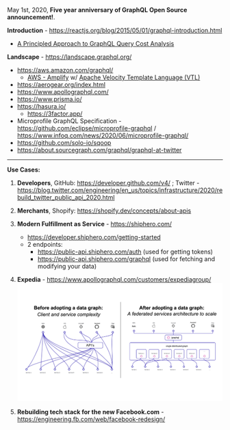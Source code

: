 May 1st, 2020, **Five year anniversary of GraphQL Open Source announcement!**.

**Introduction** - https://reactjs.org/blog/2015/05/01/graphql-introduction.html

* [A Principled Approach to GraphQL Query Cost Analysis](https://medium.com/dev-genius/a-principled-approach-to-graphql-query-cost-analysis-8c7243de42c1)

**Landscape** - https://landscape.graphql.org/
  * https://aws.amazon.com/graphql/ 
    * [AWS - Amplify](https://aws.amazon.com/amplify/) w/ [Apache Velocity Template Language (VTL)](https://docs.aws.amazon.com/appsync/latest/devguide/resolver-mapping-template-reference-overview.html)
  * https://aerogear.org/index.html
  * https://www.apollographql.com/ 
  * https://www.prisma.io/
  * https://hasura.io/
    * https://3factor.app/
  * Microprofile GraphQL Specification - https://github.com/eclipse/microprofile-graphql / https://www.infoq.com/news/2020/06/microprofile-graphql/
  * https://github.com/solo-io/sqoop
  * https://about.sourcegraph.com/graphql/graphql-at-twitter

---

**Use Cases:**
1. **Developers**, GitHub: https://developer.github.com/v4/ ; Twitter -https://blog.twitter.com/engineering/en_us/topics/infrastructure/2020/rebuild_twitter_public_api_2020.html

2. **Merchants**, Shopify: https://shopify.dev/concepts/about-apis 

3. **Modern Fulfillment as Service** - https://shiphero.com/
    * https://developer.shiphero.com/getting-started
    * 2 endpoints:
        * https://public-api.shiphero.com/auth  (used for getting tokens)
        * https://public-api.shiphero.com/graphql (used for fetching and modifying your data)     

4. **Expedia** - https://www.apollographql.com/customers/expediagroup/
![](https://github.com/ankumar/Architecture/blob/master/images/GraphQL.png)

5. **Rebuilding tech stack for the new Facebook.com** - https://engineering.fb.com/web/facebook-redesign/
   






